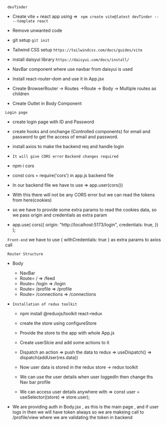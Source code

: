 ` devTinder`

- Create vite + react app using =>
  ` npm create vite@latest devTinder -- --template react`

- Remove unwanted code

- git setup
  `git init`

- Tailwind CSS setup
  `https://tailwindcss.com/docs/guides/vite`

- install daisyui library
  `https://daisyui.com/docs/install/`

- NavBar component where use navbar from daisyui is used
- Install react-router-dom and use it in App.jsx
- Create BrowserRouter -> Routes ->Route -> Body -> Multiple routes as children
- Create Outlet in Body Component

`Login page`

- create login page with ID and Password
- create hooks and onchange (Controlled components) for email and password to get the access of email and password.

- install axios to make the backend req and handle login
- `It will give CORS error`
  `Backend changes required`
- npm i cors
- const cors = require('cors') in app.js backend file

- In our backend file we have to use => app.user(cors())

- With this there will not be any CORS error but we can read the tokens from here(cookies)
- so we have to provide some extra params to read the cookies data, so we pass origin and credentials as extra param

- app.use(
  cors({
  origin: "http://localhost:5173/login",
  credentials: true,
  })
  );

` Front-end` we have to use { withCredentials: true } as extra params to axios call

` Router Structure`

- Body

  - NavBar
  - Route= / => /feed
  - Route= /login => /login
  - Route= /profile => /profile
  - Route= /connections => /connections

- `Installation of redux toolkit`

  - npm install @reduxjs/toolkit react-redux
  - create the store using configureStore
  - Provide the store to the app with <Provider store={appStore}>whole App.js</Provider>
  - Create userSlcie and add some actions to it
  - Dispatch an action => push the data to redux => useDispatch() => dispatch(addUser(res.data))
  - Now user data is stored in the redux store -> redux toolkit

  - We can use the user details when user loggedIn then change ths Nav bar profile
  - We can access user details anywhere with => const user = useSelector((store) => store.user);

- We are providing auth in Body.jsx , as this is the main page , and if user logs in then we will have token always so we are makeing call to /profile/view where we are validating the token in backend
